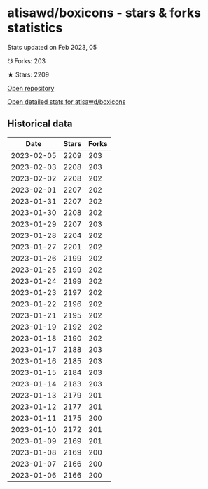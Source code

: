 # atisawd/boxicons - stars & forks statistics

Stats updated on Feb 2023, 05

☋ Forks: 203

★ Stars: 2209

[Open repository](https://github.com/atisawd/boxicons)

[Open detailed stats for atisawd/boxicons](https://reviewgithub.com/rep/atisawd/boxicons)

## Historical data
| Date | Stars | Forks |
|------|-------|-------|
| 2023-02-05 | 2209 | 203 | 
| 2023-02-03 | 2208 | 203 | 
| 2023-02-02 | 2208 | 202 | 
| 2023-02-01 | 2207 | 202 | 
| 2023-01-31 | 2207 | 202 | 
| 2023-01-30 | 2208 | 202 | 
| 2023-01-29 | 2207 | 203 | 
| 2023-01-28 | 2204 | 202 | 
| 2023-01-27 | 2201 | 202 | 
| 2023-01-26 | 2199 | 202 | 
| 2023-01-25 | 2199 | 202 | 
| 2023-01-24 | 2199 | 202 | 
| 2023-01-23 | 2197 | 202 | 
| 2023-01-22 | 2196 | 202 | 
| 2023-01-21 | 2195 | 202 | 
| 2023-01-19 | 2192 | 202 | 
| 2023-01-18 | 2190 | 202 | 
| 2023-01-17 | 2188 | 203 | 
| 2023-01-16 | 2185 | 203 | 
| 2023-01-15 | 2184 | 203 | 
| 2023-01-14 | 2183 | 203 | 
| 2023-01-13 | 2179 | 201 | 
| 2023-01-12 | 2177 | 201 | 
| 2023-01-11 | 2175 | 200 | 
| 2023-01-10 | 2172 | 201 | 
| 2023-01-09 | 2169 | 201 | 
| 2023-01-08 | 2169 | 200 | 
| 2023-01-07 | 2166 | 200 | 
| 2023-01-06 | 2166 | 200 | 

